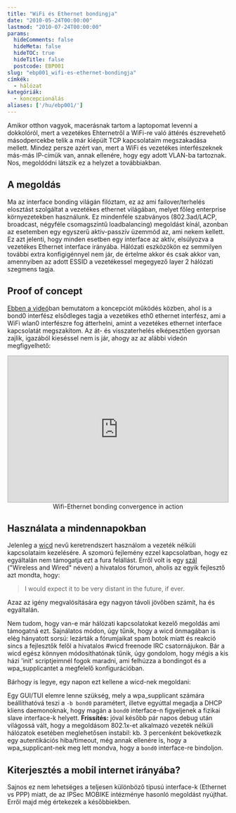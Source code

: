 ```yaml
---
title: "WiFi és Ethernet bondingja"
date: "2010-05-24T00:00:00"
lastmod: "2010-07-24T00:00:00"
params:
  hideComments: false
  hideMeta: false
  hideTOC: true
  hideTitle: false
  postcode: EBP001
slug: "ebp001_wifi-es-ethernet-bondingja"
címkék:
  - hálózat
kategóriák:
  - koncepcionálás
aliases: ['/hu/ebp001/']
---
```


Amikor otthon vagyok, macerásnak tartom a laptopomat levenni a dokkolóról, mert a vezetékes Ehternetről a WiFi-re való áttérés észrevehető másodpercekbe telik a már kiépült TCP kapcsolataim megszakadása mellett. Mindez persze azért van, mert a WiFi és vezetékes interfészeknek más-más IP-címük van, annak ellenére, hogy egy adott VLAN-ba tartoznak. Nos, megoldódni látszik ez a helyzet a továbbiakban.<!--more-->

## A megoldás

Ma az interface bonding világán filóztam, ez az ami failover/terhelés elosztást szolgáltat a vezetékes ethernet világában, melyet főleg enterprise környezetekben használunk. Ez mindenféle szabványos (802.3ad/LACP, broadcast, négyféle csomagszintű loadbalancing) megoldást kínál, azonban az esetemben egy egyszerű aktiv-passzív üzemmód az, ami nekem kellett. Ez azt jelenti, hogy minden esetben egy interface az aktív, elsúlyozva a vezetékes Ethernet interface irányába. Hálózati eszközökön ez semmilyen további extra konfigigénnyel nem jár, de értelme akkor és csak akkor van, amennyiben az adott ESSID a vezetékessel megegyező layer 2 hálózati szegmens tagja.

## Proof of concept

[Ebben a videó](https://vimeo.com/41582323)ban bemutatom a koncepciót működés közben, ahol is a bond0 interfész elsődleges tagja a vezetékes eth0 ethernet interfész, ami a WiFi wlan0 interfészre fog átterhelni, amint a vezetékes ethernet interface kapcsolatát megszakítom. Az át- és visszaterhelés elképesztően gyorsan zajlik, igazából kieséssel nem is jár, ahogy az az alábbi videón megfigyelhető:

<center><iframe style="border:2px solid #ccc" src="http://player.vimeo.com/video/41582323?title=1&amp;byline=0&amp;portrait=0&amp;color=f2f2f2" width="500" height="331" frameborder="0" webkitAllowFullScreen mozallowfullscreen allowFullScreen></iframe><br />Wifi-Ethernet bonding convergence in action</center>

## Használata a mindennapokban

Jelenleg a [wicd](http://wicd.sourceforge.net/) nevű keretrendszert használom a vezeték nélküli kapcsolataim kezelésére. A szomorú fejlemény ezzel kapcsolatban, hogy ez egyáltalán nem támogatja ezt a fura felállást. Erről volt is egy [szál](http://wicd.sourceforge.net/punbb/viewtopic.php?id=480) ("Wireless and Wired" néven) a hivatalos fórumon, aholis az egyik fejlesztő azt mondta, hogy:

> I would expect it to be very distant in the future, if ever.
 
Azaz az igény megvalósítására egy nagyon távoli jövőben számít, ha és egyáltalán.

Nem tudom, hogy van-e már hálózati kapcsolatokat kezelő megoldás ami támogatná ezt. Sajnálatos módon, úgy tűnik, hogy a wicd önmagában is elég hányatott sorsú: lezárták a fórumjaikat spam botok miatt és reakció sincs a fejlesztők felől a hivatalos #wicd freenode IRC csatornájukon. Bár a wicd egész könnyen módosíthatónak tűnik, úgy gondolom, hogy mégis a kis házi 'init' scriptjeimnél fogok maradni, ami felhúzza a bondingot és a wpa_supplicantet a megfelelő konfigurációban.

Bárhogy is legye, egy napon ezt kellene a wicd-nek megoldani:

Egy GUI/TUI elemre lenne szükség, mely a wpa_supplicant számára beállíthatóvá teszi a `-b bond0` paramétert, illetve egyúttal megadja a DHCP kliens daemonoknak, hogy magán a `bond0` interface-n figyeljenek a fizikai slave interface-k helyett.
**Frissítés:** jóval később pár napos debug után világossá vált, hogy a megoldásom 802.1x-et alkalmazó vezeték nélküli hálózatok esetében meglehetősen instabil: kb. 3 percenként bekövetkezik egy autentikációs hiba/timeout, még annak ellenére is, hogy a wpa_supplicant-nek meg lett mondva, hogy a `bond0` interface-re bindoljon.

## Kiterjesztés a mobil internet irányába?

Sajnos ez nem lehetséges a teljesen különböző típusú interface-k (Ethernet vs PPP) miatt, de az IPSec MOBIKE intézménye hasonló megoldást nyújthat. Erről majd még értekezek a későbbiekben.

